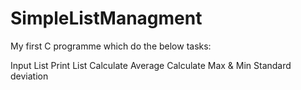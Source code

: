 # SimpleListManagment
My first C programme which do the below tasks:

Input List
Print List 
Calculate Average 
Calculate Max & Min 
Standard deviation 
